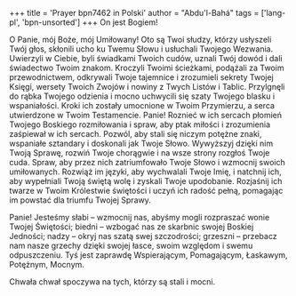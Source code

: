 +++
title = 'Prayer bpn7462 in Polski'
author = "Abdu'l-Bahá"
tags = ['lang-pl', 'bpn-unsorted']
+++
On jest Bogiem!
    
O Panie, mój Boże, mój Umiłowany! Oto są Twoi słudzy, którzy usłyszeli Twój głos, skłonili ucho ku Twemu Słowu i usłuchali Twojego Wezwania. Uwierzyli w Ciebie, byli świadkami Twoich cudów, uznali Twój dowód i dali świadectwo Twoim znakom. Kroczyli Twoimi ścieżkami, podążali za Twoim przewodnictwem, odkrywali Twoje tajemnice i zrozumieli sekrety Twojej Księgi, wersety Twoich Zwojów i nowiny z Twych Listów i Tablic. Przylgnęli do rąbka Twojego odzienia i mocno uchwycili się szaty Twojego blasku i wspaniałości. Kroki ich zostały umocnione w Twoim Przymierzu, a serca utwierdzone w Twoim Testamencie. Panie! Roznieć w ich sercach płomień Twojego Boskiego rozmiłowania i spraw, aby ptak miłości i zrozumienia zaśpiewał w ich sercach. Pozwól, aby stali się niczym potężne znaki, wspaniałe sztandary i doskonali jak Twoje Słowo. Wywyższyj dzięki nim Twoją Sprawę, rozwiń Twoje chorągwie i na wsze strony rozgłoś Twoje cuda. Spraw, aby przez nich zatriumfowało Twoje Słowo i wzmocnij swoich umiłowanych. Rozwiąż im języki, aby wychwalali Twoje Imię, i natchnij ich, aby wypełniali Twoją świętą wolę i zyskali Twoje upodobanie. Rozjaśnij ich twarze w Twoim Królestwie świętości i uczyń ich radość pełną, pomagając im powstać dla triumfu Twojej Sprawy.
    
Panie! Jesteśmy słabi – wzmocnij nas, abyśmy mogli rozpraszać wonie Twojej Świętości; biedni – wzbogać nas ze skarbnic swojej Boskiej Jedności; nadzy – okryj nas szatą swej szczodrości; grzeszni – przebacz nam nasze grzechy dzięki swojej łasce, swoim względom i swemu odpuszczeniu. Tyś jest zaprawdę Wspierającym, Pomagającym, Łaskawym, Potężnym, Mocnym.
    
Chwała chwał spoczywa na tych, którzy są stali i mocni.
